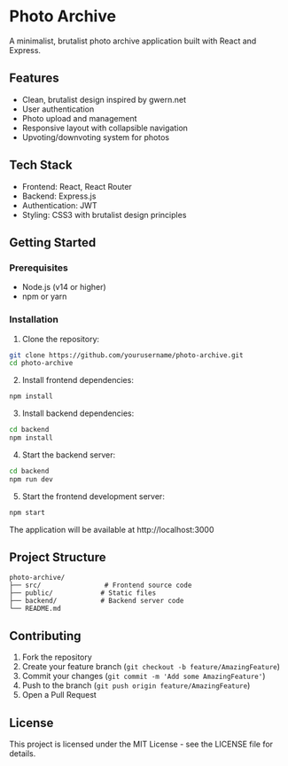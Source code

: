 # Photo Archive

A minimalist, brutalist photo archive application built with React and Express.

## Features

- Clean, brutalist design inspired by gwern.net
- User authentication
- Photo upload and management
- Responsive layout with collapsible navigation
- Upvoting/downvoting system for photos

## Tech Stack

- Frontend: React, React Router
- Backend: Express.js
- Authentication: JWT
- Styling: CSS3 with brutalist design principles

## Getting Started

### Prerequisites

- Node.js (v14 or higher)
- npm or yarn

### Installation

1. Clone the repository:
```bash
git clone https://github.com/yourusername/photo-archive.git
cd photo-archive
```

2. Install frontend dependencies:
```bash
npm install
```

3. Install backend dependencies:
```bash
cd backend
npm install
```

4. Start the backend server:
```bash
cd backend
npm run dev
```

5. Start the frontend development server:
```bash
npm start
```

The application will be available at http://localhost:3000

## Project Structure

```
photo-archive/
├── src/                # Frontend source code
├── public/            # Static files
├── backend/           # Backend server code
└── README.md
```

## Contributing

1. Fork the repository
2. Create your feature branch (`git checkout -b feature/AmazingFeature`)
3. Commit your changes (`git commit -m 'Add some AmazingFeature'`)
4. Push to the branch (`git push origin feature/AmazingFeature`)
5. Open a Pull Request

## License

This project is licensed under the MIT License - see the LICENSE file for details. 